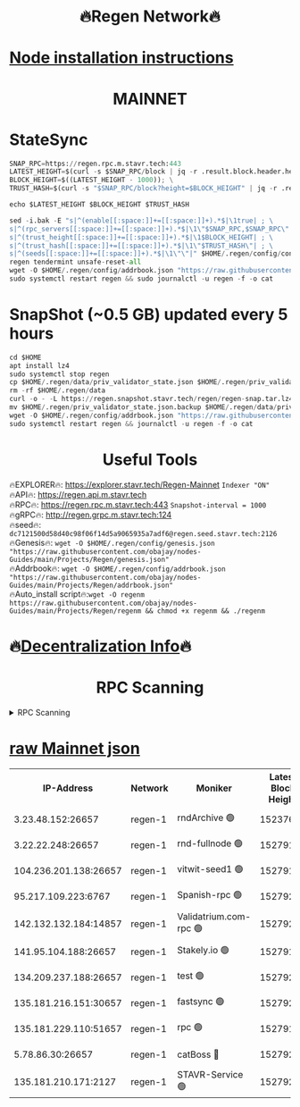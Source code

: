 <h1 align="center"> 🔥Regen Network🔥</h1>

[Node installation instructions](https://github.com/obajay/nodes-Guides/tree/main/Projects/Regen)
=
<h1 align="center"> MAINNET</h1>

# StateSync
```python
SNAP_RPC=https://regen.rpc.m.stavr.tech:443
LATEST_HEIGHT=$(curl -s $SNAP_RPC/block | jq -r .result.block.header.height); \
BLOCK_HEIGHT=$((LATEST_HEIGHT - 1000)); \
TRUST_HASH=$(curl -s "$SNAP_RPC/block?height=$BLOCK_HEIGHT" | jq -r .result.block_id.hash)

echo $LATEST_HEIGHT $BLOCK_HEIGHT $TRUST_HASH

sed -i.bak -E "s|^(enable[[:space:]]+=[[:space:]]+).*$|\1true| ; \
s|^(rpc_servers[[:space:]]+=[[:space:]]+).*$|\1\"$SNAP_RPC,$SNAP_RPC\"| ; \
s|^(trust_height[[:space:]]+=[[:space:]]+).*$|\1$BLOCK_HEIGHT| ; \
s|^(trust_hash[[:space:]]+=[[:space:]]+).*$|\1\"$TRUST_HASH\"| ; \
s|^(seeds[[:space:]]+=[[:space:]]+).*$|\1\"\"|" $HOME/.regen/config/config.toml
regen tendermint unsafe-reset-all
wget -O $HOME/.regen/config/addrbook.json "https://raw.githubusercontent.com/obajay/nodes-Guides/main/Projects/Regen/addrbook.json"
sudo systemctl restart regen && sudo journalctl -u regen -f -o cat
```
# SnapShot (~0.5 GB) updated every 5 hours
```python
cd $HOME
apt install lz4
sudo systemctl stop regen
cp $HOME/.regen/data/priv_validator_state.json $HOME/.regen/priv_validator_state.json.backup
rm -rf $HOME/.regen/data
curl -o - -L https://regen.snapshot.stavr.tech/regen/regen-snap.tar.lz4 | lz4 -c -d - | tar -x -C $HOME/.regen --strip-components 2
mv $HOME/.regen/priv_validator_state.json.backup $HOME/.regen/data/priv_validator_state.json
wget -O $HOME/.regen/config/addrbook.json "https://raw.githubusercontent.com/obajay/nodes-Guides/main/Projects/Regen/addrbook.json"
sudo systemctl restart regen && journalctl -u regen -f -o cat
```

 <h1 align="center"> Useful Tools</h1>

🔥EXPLORER🔥:     https://explorer.stavr.tech/Regen-Mainnet        `Indexer "ON"` \
🔥API🔥:          https://regen.api.m.stavr.tech \
🔥RPC🔥:          https://regen.rpc.m.stavr.tech:443              `Snapshot-interval = 1000` \
🔥gRPC🔥:         http://regen.grpc.m.stavr.tech:124 \
🔥seed🔥:      `dc7121500d58d40c98f06f14d5a9065935a7adf6@regen.seed.stavr.tech:2126` \
🔥Genesis🔥:   `wget -O $HOME/.regen/config/genesis.json "https://raw.githubusercontent.com/obajay/nodes-Guides/main/Projects/Regen/genesis.json"` \
🔥Addrbook🔥:  `wget -O $HOME/.regen/config/addrbook.json "https://raw.githubusercontent.com/obajay/nodes-Guides/main/Projects/Regen/addrbook.json"` \
🔥Auto_install script🔥:`wget -O regenm https://raw.githubusercontent.com/obajay/nodes-Guides/main/Projects/Regen/regenm && chmod +x regenm && ./regenm`

🔥[Decentralization Info](https://github.com/obajay/StateSync-snapshots/tree/main/Projects/Regen/Decentralization)🔥
=
<h1 align="center"> RPC Scanning</h1>

<details>
<summary>RPC Scanning</summary>

<h2 align="center"> We scan nodes in real time every 4 hours. And we provide the final result of RPC endpoints.
We cannot influence the operation of these nodes in any way. </h2>


```python
If Voting Power is higher than 0 --> then the Node is a validator of the network and may be subject to attack and be a potential threat to the chain.
```
```python
We marked such validators with a red symbol
```

</details>

[raw Mainnet json](https://rpc-check.regenm.stavr.tech/regenm/rpc-regenm-result.json)
=


<table><tr><th>IP-Address</th><th>Network</th><th>Moniker</th><th>Latest Block Height</th><th>Earliest Block Height</th><th>Catching Up</th><th>Tx Index</th><th>Voting Power</th><th>Scan Time</th></tr><tr><td>3.23.48.152:26657</td><td>regen-1</td><td>rndArchive 🟢</td><td>15237637</td><td>1</td><td>False</td><td>on</td><td>0</td><td>2024-03-25T11:07:51.323027935UTC</td></tr><tr><td>3.22.22.248:26657</td><td>regen-1</td><td>rnd-fullnode 🟢</td><td>15279199</td><td>4134001</td><td>False</td><td>on</td><td>0</td><td>2024-03-25T11:07:40.380697079UTC</td></tr><tr><td>104.236.201.138:26657</td><td>regen-1</td><td>vitwit-seed1 🟢</td><td>15279186</td><td>8943001</td><td>False</td><td>on</td><td>0</td><td>2024-03-25T11:06:27.801040074UTC</td></tr><tr><td>95.217.109.223:6767</td><td>regen-1</td><td>Spanish-rpc 🟢</td><td>15279211</td><td>10068001</td><td>False</td><td>on</td><td>0</td><td>2024-03-25T11:08:53.193930987UTC</td></tr><tr><td>142.132.132.184:14857</td><td>regen-1</td><td>Validatrium.com-rpc 🟢</td><td>15279212</td><td>11175001</td><td>False</td><td>on</td><td>0</td><td>2024-03-25T11:08:57.522364032UTC</td></tr><tr><td>141.95.104.188:26657</td><td>regen-1</td><td>Stakely.io 🟢</td><td>15279195</td><td>13442501</td><td>False</td><td>on</td><td>0</td><td>2024-03-25T11:07:21.207338724UTC</td></tr><tr><td>134.209.237.188:26657</td><td>regen-1</td><td>test 🟢</td><td>15279218</td><td>13992001</td><td>False</td><td>on</td><td>0</td><td>2024-03-25T11:09:35.136420329UTC</td></tr><tr><td>135.181.216.151:30657</td><td>regen-1</td><td>fastsync 🟢</td><td>15279204</td><td>14457001</td><td>False</td><td>off</td><td>0</td><td>2024-03-25T11:08:11.563457897UTC</td></tr><tr><td>135.181.229.110:51657</td><td>regen-1</td><td>rpc 🟢</td><td>15279194</td><td>14844001</td><td>False</td><td>on</td><td>0</td><td>2024-03-25T11:07:12.790663814UTC</td></tr><tr><td>5.78.86.30:26657</td><td>regen-1</td><td>catBoss 🔴</td><td>15279222</td><td>15237401</td><td>False</td><td>on</td><td>9054080211</td><td>2024-03-25T11:09:59.251485950UTC</td></tr><tr><td>135.181.210.171:2127</td><td>regen-1</td><td>STAVR-Service 🟢</td><td>15279225</td><td>15276001</td><td>False</td><td>on</td><td>0</td><td>2024-03-25T11:10:13.835946698UTC</td></tr></table>